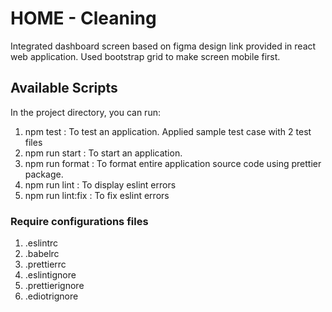 # HOME - Cleaning

Integrated dashboard screen based on figma design link provided in react web application. Used bootstrap grid to make screen mobile first.

## Available Scripts

In the project directory, you can run:

1. npm test : To test an application. Applied sample test case with 2 test files
2. npm run start : To start an application.
3. npm run format : To format entire application source code using prettier package.
4. npm run lint : To display eslint errors
5. npm run lint:fix : To fix eslint errors

### Require configurations files

1. .eslintrc
2. .babelrc
3. .prettierrc
4. .eslintignore
5. .prettierignore
6. .ediotrignore
